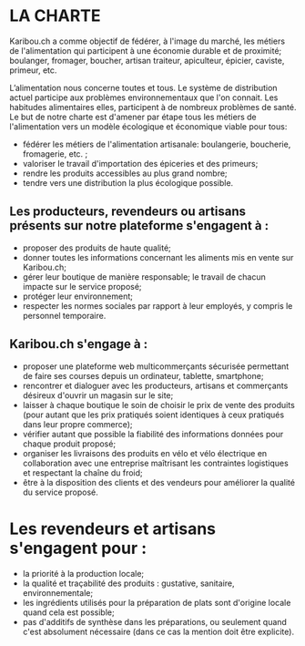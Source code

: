 # LA CHARTE
Karibou.ch a comme objectif de fédérer, à l'image du marché, les métiers de l'alimentation qui participent à une économie durable et de proximité; boulanger, fromager, boucher, artisan traiteur, apiculteur, épicier, caviste, primeur, etc.

L’alimentation nous concerne toutes et tous. Le système de distribution actuel participe aux problèmes environnementaux que l'on connait. Les habitudes alimentaires elles, participent à de nombreux problèmes de santé. Le but de notre charte est d'amener par étape tous les métiers de l'alimentation vers un modèle écologique et économique viable pour tous:

* fédérer les métiers de l'alimentation artisanale: boulangerie, boucherie, fromagerie, etc. ;
* valoriser le travail d'importation des épiceries et des primeurs;
* rendre les produits accessibles au plus grand nombre;
* tendre vers une distribution la plus écologique possible.

## Les producteurs, revendeurs ou artisans présents sur notre plateforme s'engagent à :
* proposer des produits de haute qualité;
* donner toutes les informations concernant les aliments mis en vente sur Karibou.ch;
* gérer leur boutique de manière responsable; le travail de chacun impacte sur le service proposé;
* protéger leur environnement;
* respecter les normes sociales par rapport à leur employés, y compris le personnel temporaire.

## Karibou.ch s'engage à :
* proposer une plateforme web multicommerçants sécurisée permettant de faire ses courses depuis un ordinateur, tablette, smartphone;
* rencontrer et dialoguer avec les producteurs, artisans et commerçants désireux d'ouvrir un magasin sur le site;
* laisser à chaque boutique le soin de choisir le prix de vente des produits (pour autant que les prix pratiqués soient identiques à ceux pratiqués dans leur propre commerce);
* vérifier autant que possible la fiabilité des informations données pour chaque produit proposé;
* organiser les livraisons des produits en vélo et vélo électrique en collaboration avec une entreprise maîtrisant les contraintes logistiques et respectant la chaîne du froid;
* être à la disposition des clients et des vendeurs pour améliorer la qualité du service proposé.

# Les revendeurs et artisans s'engagent pour : 
* la priorité à la production locale;
* la qualité et traçabilité des produits : gustative, sanitaire, environnementale;
* les ingrédients utilisés pour la préparation de plats sont d'origine locale quand cela est possible;
* pas d'additifs de synthèse dans les préparations, ou seulement quand c'est absolument nécessaire (dans ce cas la mention doit être explicite).

